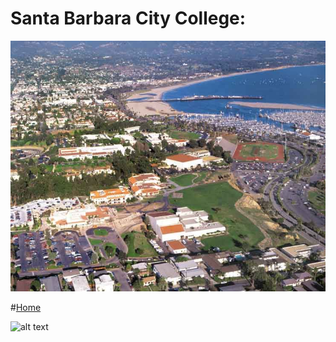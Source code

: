 # Santa Barbara City College:

![alt text][logo]

[logo]:  	sbcc.jpg "Santa Barbar City College"
#[Home](homepage.md)


![alt text](https://upload.wikimedia.org/wikipedia/en/thumb/8/87/Delta_Upsilon_Coat_of_Arms.png/220px-Delta_Upsilon_Coat_of_Arms.png)
